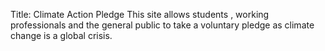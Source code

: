 Title: Climate Action Pledge 
This site allows students , working professionals and the general public to take a voluntary pledge as climate change is a global crisis.

